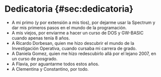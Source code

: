 # Dedicatoria {#sec:dedicatoria}

* A mi primo (y por extensión a mis tíos), por dejarme usar la Spectrum y dar mis primeros pasos en el mundo de la programación.
* A mis viejos, por enviarme a hacer un curso de DOS y GW-BASIC cuando apenas tenía 8 años.
* A Ricardo Dorbesan, quien me hizo descubrir el mundo de la Investigación Operativa, cuando cursaba mi carrera de grado.
* A Daniela Gomez, quien me hizo redescubirlo allá por el lejano 2007, en un curso de posgrado.
* A Flavia, por aguantarme todos estos años.
* A Clementina y Constantino, por todo.

